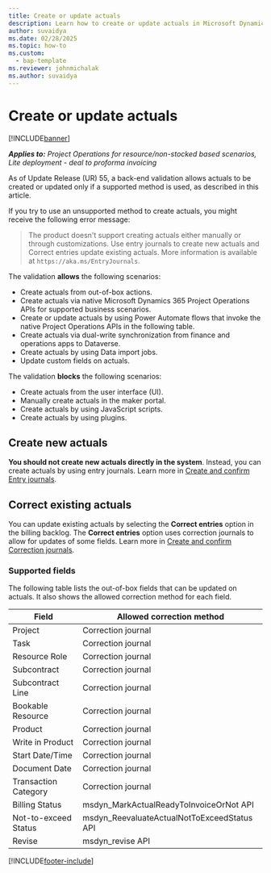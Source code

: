 ```yaml
---
title: Create or update actuals
description: Learn how to create or update actuals in Microsoft Dynamics 365 Project Operations.
author: suvaidya
ms.date: 02/28/2025
ms.topic: how-to
ms.custom: 
  - bap-template
ms.reviewer: johnmichalak
ms.author: suvaidya
---
```


# Create or update actuals

[!INCLUDE[banner](../includes/banner.md)]

_**Applies to:** Project Operations for resource/non-stocked based scenarios, Lite deployment - deal to proforma invoicing_

As of Update Release (UR) 55, a back-end validation allows actuals to be created or updated only if a supported method is used, as described in this article.

If you try to use an unsupported method to create actuals, you might receive the following error message:

> The product doesn't support creating actuals either manually or through customizations. Use entry journals to create new actuals and Correct entries update existing actuals. More information is available at `https://aka.ms/EntryJournals`.

The validation **allows** the following scenarios:

- Create actuals from out-of-box actions.
- Create actuals via native Microsoft Dynamics 365 Project Operations APIs for supported business scenarios.
- Create or update actuals by using Power Automate flows that invoke the native Project Operations APIs in the following table.
- Create actuals via dual-write synchronization from finance and operations apps to Dataverse.
- Create actuals by using Data import jobs.
- Update custom fields on actuals.

The validation **blocks** the following scenarios:

- Create actuals from the user interface (UI).
- Manually create actuals in the maker portal.
- Create actuals by using JavaScript scripts.
- Create actuals by using plugins.

## Create new actuals

**You should not create new actuals directly in the system**. Instead, you can create actuals by using entry journals. Learn more in [Create and confirm Entry journals](create-confirm-entry-journals.md).

## Correct existing actuals

You can update existing actuals by selecting the **Correct entries** option in the billing backlog. The **Correct entries** option uses correction journals to allow for updates of some fields. Learn more in [Create and confirm Correction journals](create-confirm-correction-journals.md).

### Supported fields

The following table lists the out-of-box fields that can be updated on actuals. It also shows the allowed correction method for each field.

| Field | Allowed correction method |
|---|---| 
| Project | Correction journal |
| Task | Correction journal |
| Resource Role | Correction journal |
| Subcontract | Correction journal |
| Subcontract Line | Correction journal |
| Bookable Resource | Correction journal |
| Product | Correction journal |
| Write in Product | Correction journal |
| Start Date/Time | Correction journal |
| Document Date | Correction journal |
| Transaction Category | Correction journal |
| Billing Status | msdyn_MarkActualReadyToInvoiceOrNot API |
| Not-to-exceed Status | msdyn_ReevaluateActualNotToExceedStatus API |
| Revise | msdyn_revise API |

[!INCLUDE[footer-include](../includes/footer-banner.md)]
